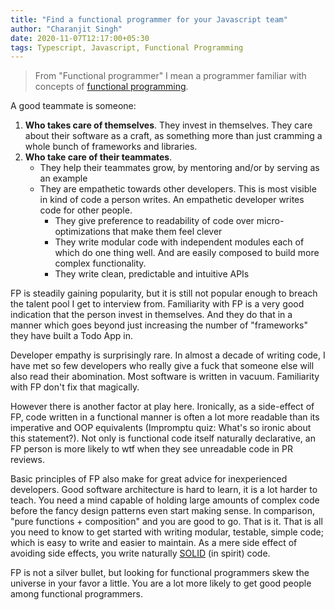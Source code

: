 ```yaml
---
title: "Find a functional programmer for your Javascript team"
author: "Charanjit Singh"
date: 2020-11-07T12:17:00+05:30
tags: Typescript, Javascript, Functional Programming
---
```


> From "Functional programmer" I mean a programmer familiar with concepts of
> [functional programming](https://en.wikipedia.org/wiki/Functional_programming).

A good teammate is someone:

1. **Who takes care of themselves**. They invest in themselves. They care about
   their software as a craft, as something more than just cramming a whole bunch
   of frameworks and libraries.
2. **Who take care of their teammates**.
   - They help their teammates grow, by mentoring and/or by serving as an
     example
   - They are empathetic towards other developers. This is most visible in kind
     of code a person writes. An empathetic developer writes code for other
     people.
     - They give preference to readability of code over micro-optimizations that
       make them feel clever
     - They write modular code with independent modules each of which do one
       thing well. And are easily composed to build more complex functionality.
     - They write clean, predictable and intuitive APIs

FP is steadily gaining popularity, but it is still not popular enough to breach
the talent pool I get to interview from. Familiarity with FP is a very good
indication that the person invest in themselves. And they do that in a manner
which goes beyond just increasing the number of "frameworks" they have built a
Todo App in.

Developer empathy is surprisingly rare. In almost a decade of writing code, I
have met so few developers who really give a fuck that someone else will also
read their abomination. Most software is written in vacuum. Familiarity with FP
don't fix that magically.

However there is another factor at play here. Ironically, as a side-effect of
FP, code written in a functional manner is often a lot more readable than its
imperative and OOP equivalents (Impromptu quiz: What's so ironic about this
statement?). Not only is functional code itself naturally declarative, an FP
person is more likely to wtf when they see unreadable code in PR reviews.

Basic principles of FP also make for great advice for inexperienced developers.
Good software architecture is hard to learn, it is a lot harder to teach. You
need a mind capable of holding large amounts of complex code before the fancy
design patterns even start making sense. In comparison, "pure functions +
composition" and you are good to go. That is it. That is all you need to know to
get started with writing modular, testable, simple code; which is easy to write
and easier to maintain. As a mere side effect of avoiding side effects, you
write naturally [SOLID](https://en.wikipedia.org/wiki/SOLID) (in spirit) code.

FP is not a silver bullet, but looking for functional programmers skew the
universe in your favor a little. You are a lot more likely to get good people
among functional programmers.
